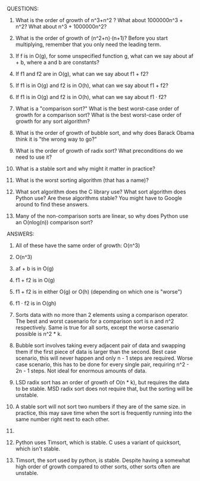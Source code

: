 QUESTIONS:

1. What is the order of growth of  n^3+n^2 ? What about 1000000n^3 + n^2? What about n^3 + 1000000n^2?

2. What is the order of growth of (n^2+n)⋅(n+1)? Before you start multiplying, remember that you only need the leading term.

3. If f is in O(g), for some unspecified function g, what can we say about af + b, where a and b are constants?

4. If f1 and f2 are in O(g), what can we say about f1 + f2?

5. If f1 is in O(g) and f2 is in O(h), what can we say about f1 + f2?

6. If f1 is in O(g) and f2 is in O(h), what can we say about f1 ⋅ f2?

7. What is a "comparison sort?" What is the best worst-case order of growth for a comparison sort? What is the best worst-case order of growth for any sort algorithm?

8. What is the order of growth of bubble sort, and why does Barack Obama think it is "the wrong way to go?"

9. What is the order of growth of radix sort? What preconditions do we need to use it?

10. What is a stable sort and why might it matter in practice?

11. What is the worst sorting algorithm (that has a name)?

12. What sort algorithm does the C library use? What sort algorithm does Python use? Are these algorithms stable? You might have to Google around to find these answers.

13. Many of the non-comparison sorts are linear, so why does Python use an  O(nlog(n))  comparison sort?

ANSWERS:

1. All of these have the same order of growth: O(n^3)

2. O(n^3)

3. af + b is in O(g)

4. f1 + f2 is in O(g)

5. f1 + f2 is in either O(g) or O(h) (depending on which one is "worse")

6. f1 ⋅ f2 is in O(gh)

7. Sorts data with no more than 2 elements using a comparison operator. The best and worst casenario for a comparison sort is n and n^2 respectively. Same is true for all sorts, except the worse casenario possible is n^2 * k.

8. Bubble sort involves taking every adjacent pair of data and swapping them if the first piece of data is larger than the second. Best case scenario, this will never happen and only n - 1 steps are required. Worse case scenario, this has to be done for every single pair, requiring n^2 - 2n - 1 steps. Not ideal for enormous amounts of data.

9. LSD radix sort has an order of growth of O(n * k), but requires the data to be stable. MSD radix sort does not require that, but the sorting will be unstable.

10. A stable sort will not sort two numbers if they are of the same size. in practice, this may save time when the sort is frequently running into the same number right next to each other.

11. 

12. Python uses Timsort, which is stable. C uses a variant of quicksort, which isn't stable.

13. Timsort, the sort used by python, is stable. Despite having a somewhat high order of growth compared to other sorts, other sorts often are unstable.